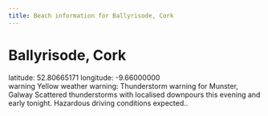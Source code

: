 ```yaml
---
title: Beach information for Ballyrisode, Cork
---
```

# Ballyrisode, Cork 

<div class="location-info">latitude: 52.80665171 longitude: -9.66000000</div>
<div id="met-eireann-warnings"><span class="material-icons yellow-warning">warning</span>&nbsp;Yellow weather warning: Thunderstorm warning for Munster, Galway Scattered thunderstorms with localised downpours this evening and early tonight. Hazardous driving conditions expected..&nbsp;</div>
<div></div>